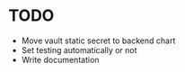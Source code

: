 # TODO

 - Move vault static secret to backend chart
 - Set testing automatically or not
 - Write documentation

